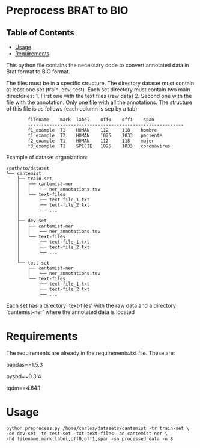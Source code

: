 # Preprocess BRAT to BIO

## Table of Contents

- [Usage](#usage)
- [Requirements](#requirements)

This python file contains the necessary code to convert annotated data in Brat format to BIO format.

The files must be in a specific structure. The directory dataset must contain at least one set (train, dev, test).
Each set directory must contain two main directories:
    1. First one with the text files (raw data)
    2. Second one with the file with the annotation. Only one file with all the annotations. The structure of this file
       is as follows (each column is sep by a tab):

            filename    mark  label    off0    off1    span
            ----------------------------------------------------------
            f1_example  T1	  HUMAN    112     118	  hombre
            f1_example  T2	  HUMAN    1025    1033	  paciente
            f2_example  T1	  HUMAN    112     118	  mujer
            f3_example  T1	  SPECIE   1025    1033	  coronavirus

Example of dataset organization:

    /path/to/dataset
    └── cantemist
        ├── train-set
        │   ├── cantemist-ner
        │   │   └── ner_annotations.tsv
        │   └── text-files
        │       ├── text-file_1.txt
        │       ├── text-file_2.txt
        │       └── ...
        │
        ├── dev-set
        │   ├── cantemist-ner
        │   │   └── ner_annotations.tsv
        │   └── text-files
        │       ├── text-file_1.txt
        │       ├── text-file_2.txt
        │       └── ...
        │
        └── test-set
            ├── cantemist-ner
            │   └── ner_annotations.tsv
            └── text-files
                ├── text-file_1.txt
                ├── text-file_2.txt
                └── ...

Each set has a directory 'text-files' with the raw data and a directory 'cantemist-ner' where the annotated data is
located

# Requirements

The requirements are already in the requirements.txt file. These are:

pandas==1.5.3

pysbd==0.3.4

tqdm==4.64.1

# Usage

    python preprocess.py /home/carlos/datasets/cantemist -tr train-set \
    -de dev-set -te test-set -txt text-files -an cantemist-ner \
    -hd filename,mark,label,off0,off1,span -sn processed_data -n 8

